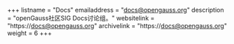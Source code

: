+++
listname = "Docs"
emailaddress = "docs@opengauss.org"
description = "openGauss社区SIG Docs讨论组。"
websitelink = "https://docs@opengauss.org"
archivelink = "https://docs@opengauss.org"
weight =  6
+++
